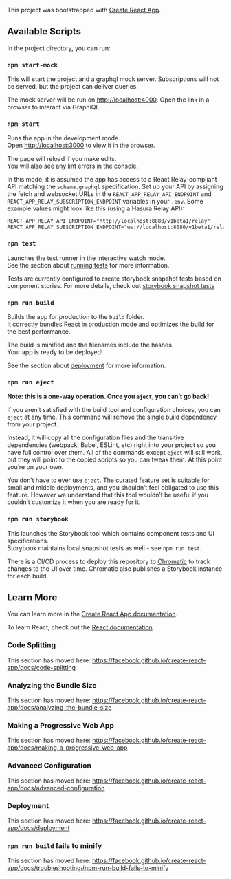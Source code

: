This project was bootstrapped with [Create React App](https://github.com/facebook/create-react-app).

## Available Scripts

In the project directory, you can run:

### `npm start-mock`

This will start the project and a graphql mock server. Subscriptions will not be served, but the project can deliver queries.

The mock server will be run on [http://localhost:4000](http://localhost:4000). Open the link in a browser to interact via GraphiQL.

### `npm start`

Runs the app in the development mode.<br />
Open [http://localhost:3000](http://localhost:3000) to view it in the browser.

The page will reload if you make edits.<br />
You will also see any lint errors in the console.

In this mode, it is assumed the app has access to a React Relay-compliant API matching the `schema.graphql` specification. Set up your API by assigning the fetch and websocket URLs in the `REACT_APP_RELAY_API_ENDPOINT` and `REACT_APP_RELAY_SUBSCRIPTION_ENDPOINT` variables in your `.env`. Some example values might look like this (using a Hasura Relay API):

```
REACT_APP_RELAY_API_ENDPOINT="http://localhost:8080/v1beta1/relay"
REACT_APP_RELAY_SUBSCRIPTION_ENDPOINT="ws://localhost:8080/v1beta1/relay"
```

### `npm test`

Launches the test runner in the interactive watch mode.<br />
See the section about [running tests](https://facebook.github.io/create-react-app/docs/running-tests) for more information.

Tests are currently configured to create storybook snapshot tests based on component stories. For more details, check out [storybook snapshot tests](https://storybook.js.org/docs/react/workflows/snapshot-testing)

### `npm run build`

Builds the app for production to the `build` folder.<br />
It correctly bundles React in production mode and optimizes the build for the best performance.

The build is minified and the filenames include the hashes.<br />
Your app is ready to be deployed!

See the section about [deployment](https://facebook.github.io/create-react-app/docs/deployment) for more information.

### `npm run eject`

**Note: this is a one-way operation. Once you `eject`, you can’t go back!**

If you aren’t satisfied with the build tool and configuration choices, you can `eject` at any time. This command will remove the single build dependency from your project.

Instead, it will copy all the configuration files and the transitive dependencies (webpack, Babel, ESLint, etc) right into your project so you have full control over them. All of the commands except `eject` will still work, but they will point to the copied scripts so you can tweak them. At this point you’re on your own.

You don’t have to ever use `eject`. The curated feature set is suitable for small and middle deployments, and you shouldn’t feel obligated to use this feature. However we understand that this tool wouldn’t be useful if you couldn’t customize it when you are ready for it.

### `npm run storybook`

This launches the Storybook tool which contains component tests and UI specifications.<br/>
Storybook maintains local snapshot tests as well - see `npm run test`.

There is a CI/CD process to deploy this repository to [Chromatic](https://www.chromatic.com) to track changes to the UI over time. Chromatic also publishes a Storybook instance for each build.

## Learn More

You can learn more in the [Create React App documentation](https://facebook.github.io/create-react-app/docs/getting-started).

To learn React, check out the [React documentation](https://reactjs.org/).

### Code Splitting

This section has moved here: https://facebook.github.io/create-react-app/docs/code-splitting

### Analyzing the Bundle Size

This section has moved here: https://facebook.github.io/create-react-app/docs/analyzing-the-bundle-size

### Making a Progressive Web App

This section has moved here: https://facebook.github.io/create-react-app/docs/making-a-progressive-web-app

### Advanced Configuration

This section has moved here: https://facebook.github.io/create-react-app/docs/advanced-configuration

### Deployment

This section has moved here: https://facebook.github.io/create-react-app/docs/deployment

### `npm run build` fails to minify

This section has moved here: https://facebook.github.io/create-react-app/docs/troubleshooting#npm-run-build-fails-to-minify
